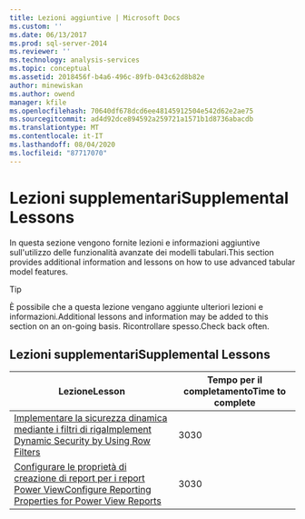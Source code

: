 ```yaml
---
title: Lezioni aggiuntive | Microsoft Docs
ms.custom: ''
ms.date: 06/13/2017
ms.prod: sql-server-2014
ms.reviewer: ''
ms.technology: analysis-services
ms.topic: conceptual
ms.assetid: 2018456f-b4a6-496c-89fb-043c62d8b82e
author: minewiskan
ms.author: owend
manager: kfile
ms.openlocfilehash: 70640df678dcd6ee48145912504e542d62e2ae75
ms.sourcegitcommit: ad4d92dce894592a259721a1571b1d8736abacdb
ms.translationtype: MT
ms.contentlocale: it-IT
ms.lasthandoff: 08/04/2020
ms.locfileid: "87717070"
---
```

# <a name="supplemental-lessons"></a><span data-ttu-id="981b2-102">Lezioni supplementari</span><span class="sxs-lookup"><span data-stu-id="981b2-102">Supplemental Lessons</span></span>
  <span data-ttu-id="981b2-103">In questa sezione vengono fornite lezioni e informazioni aggiuntive sull'utilizzo delle funzionalità avanzate dei modelli tabulari.</span><span class="sxs-lookup"><span data-stu-id="981b2-103">This section provides additional information and lessons on how to use advanced tabular model features.</span></span>  
  
> [!TIP]  
>  <span data-ttu-id="981b2-104">È possibile che a questa lezione vengano aggiunte ulteriori lezioni e informazioni.</span><span class="sxs-lookup"><span data-stu-id="981b2-104">Additional lessons and information may be added to this section on an on-going basis.</span></span> <span data-ttu-id="981b2-105">Ricontrollare spesso.</span><span class="sxs-lookup"><span data-stu-id="981b2-105">Check back often.</span></span>  
  
## <a name="supplemental-lessons"></a><span data-ttu-id="981b2-106">Lezioni supplementari</span><span class="sxs-lookup"><span data-stu-id="981b2-106">Supplemental Lessons</span></span>  
  
|<span data-ttu-id="981b2-107">Lezione</span><span class="sxs-lookup"><span data-stu-id="981b2-107">Lesson</span></span>|<span data-ttu-id="981b2-108">Tempo per il completamento</span><span class="sxs-lookup"><span data-stu-id="981b2-108">Time to complete</span></span>|  
|------------|----------------------|  
|[<span data-ttu-id="981b2-109">Implementare la sicurezza dinamica mediante i filtri di riga</span><span class="sxs-lookup"><span data-stu-id="981b2-109">Implement Dynamic Security by Using Row Filters</span></span>](../../2014/tutorials/implement-dynamic-security-by-using-row-filters.md)|<span data-ttu-id="981b2-110">30</span><span class="sxs-lookup"><span data-stu-id="981b2-110">30</span></span>|  
|[<span data-ttu-id="981b2-111">Configurare le proprietà di creazione di report per i report Power View</span><span class="sxs-lookup"><span data-stu-id="981b2-111">Configure Reporting Properties for Power View Reports</span></span>](../analysis-services/supplemental-lesson-configure-reporting-properties-for-power-view-reports.md)|<span data-ttu-id="981b2-112">30</span><span class="sxs-lookup"><span data-stu-id="981b2-112">30</span></span>|  
  
  
